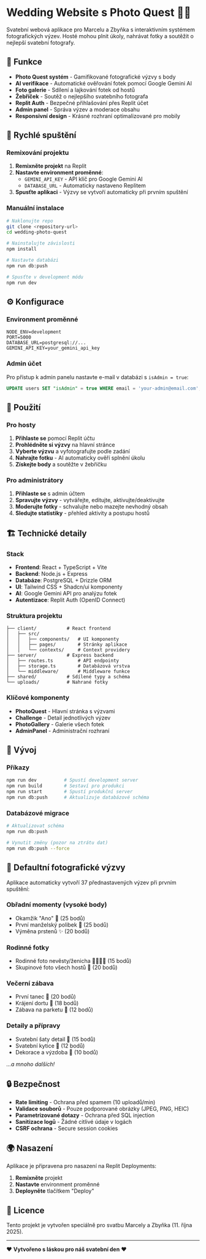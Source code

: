 # Wedding Website s Photo Quest 📸💒

Svatební webová aplikace pro Marcelu a Zbyňka s interaktivním systémem fotografických výzev. Hosté mohou plnit úkoly, nahrávat fotky a soutěžit o nejlepší svatební fotografy.

## 🌟 Funkce

- **Photo Quest systém** - Gamifikované fotografické výzvy s body
- **AI verifikace** - Automatické ověřování fotek pomocí Google Gemini AI
- **Foto galerie** - Sdílení a lajkování fotek od hostů
- **Žebříček** - Soutěž o nejlepšího svatebního fotografa
- **Replit Auth** - Bezpečné přihlašování přes Replit účet
- **Admin panel** - Správa výzev a moderace obsahu
- **Responsivní design** - Krásné rozhraní optimalizované pro mobily

## 🚀 Rychlé spuštění

### Remixování projektu

1. **Remixněte projekt** na Replit
2. **Nastavte environment proměnné**:
   - `GEMINI_API_KEY` - API klíč pro Google Gemini AI
   - `DATABASE_URL` - Automaticky nastaveno Replitem
3. **Spusťte aplikaci** - Výzvy se vytvoří automaticky při prvním spuštění

### Manuální instalace

```bash
# Naklonujte repo
git clone <repository-url>
cd wedding-photo-quest

# Nainstalujte závislosti
npm install

# Nastavte databázi
npm run db:push

# Spusťte v development módu
npm run dev
```

## ⚙️ Konfigurace

### Environment proměnné

```env
NODE_ENV=development
PORT=5000
DATABASE_URL=postgresql://...
GEMINI_API_KEY=your_gemini_api_key
```

### Admin účet

Pro přístup k admin panelu nastavte e-mail v databázi s `isAdmin = true`:

```sql
UPDATE users SET "isAdmin" = true WHERE email = 'your-admin@email.com';
```

## 📱 Použití

### Pro hosty

1. **Přihlaste se** pomocí Replit účtu
2. **Prohlédněte si výzvy** na hlavní stránce
3. **Vyberte výzvu** a vyfotografujte podle zadání
4. **Nahrajte fotku** - AI automaticky ověří splnění úkolu
5. **Získejte body** a soutěžte v žebříčku

### Pro administrátory

1. **Přihlaste se** s admin účtem
2. **Spravujte výzvy** - vytvářejte, editujte, aktivujte/deaktivujte
3. **Moderujte fotky** - schvalujte nebo mazejte nevhodný obsah
4. **Sledujte statistiky** - přehled aktivity a postupu hostů

## 🏗️ Technické detaily

### Stack

- **Frontend**: React + TypeScript + Vite
- **Backend**: Node.js + Express
- **Databáze**: PostgreSQL + Drizzle ORM
- **UI**: Tailwind CSS + Shadcn/ui komponenty
- **AI**: Google Gemini API pro analýzu fotek
- **Autentizace**: Replit Auth (OpenID Connect)

### Struktura projektu

```
├── client/           # React frontend
│   ├── src/
│   │   ├── components/   # UI komponenty
│   │   ├── pages/        # Stránky aplikace  
│   │   └── contexts/     # Context providery
├── server/           # Express backend
│   ├── routes.ts         # API endpointy
│   ├── storage.ts        # Databázová vrstva
│   └── middleware/       # Middleware funkce
├── shared/           # Sdílené typy a schéma
└── uploads/          # Nahrané fotky
```

### Klíčové komponenty

- **PhotoQuest** - Hlavní stránka s výzvami
- **Challenge** - Detail jednotlivých výzev
- **PhotoGallery** - Galerie všech fotek
- **AdminPanel** - Administrační rozhraní

## 🔧 Vývoj

### Příkazy

```bash
npm run dev          # Spustí development server
npm run build        # Sestaví pro produkci
npm run start        # Spustí produkční server
npm run db:push      # Aktualizuje databázové schéma
```

### Databázové migrace

```bash
# Aktualizovat schéma
npm run db:push

# Vynutit změny (pozor na ztrátu dat)
npm run db:push --force
```

## 📸 Defaultní fotografické výzvy

Aplikace automaticky vytvoří 37 přednastavených výzev při prvním spuštění:

### Obřadní momenty (vysoké body)
- Okamžik "Ano" 💍 (25 bodů)
- První manželský polibek 💋 (25 bodů)
- Výměna prstenů ✨ (20 bodů)

### Rodinné fotky
- Rodinné foto nevěsty/ženicha 👨‍👩‍👧‍👦 (15 bodů)
- Skupinové foto všech hostů 📸 (20 bodů)

### Večerní zábava
- První tanec 💃 (20 bodů)
- Krájení dortu 🎂 (18 bodů)
- Zábava na parketu 🕺 (12 bodů)

### Detaily a přípravy
- Svatební šaty detail 👗 (15 bodů)
- Svatební kytice 💐 (12 bodů)
- Dekorace a výzdoba 🎀 (10 bodů)

*...a mnoho dalších!*

## 🔒 Bezpečnost

- **Rate limiting** - Ochrana před spamem (10 uploadů/min)
- **Validace souborů** - Pouze podporované obrázky (JPEG, PNG, HEIC)
- **Parametrizované dotazy** - Ochrana před SQL injection
- **Sanitizace logů** - Žádné citlivé údaje v logách
- **CSRF ochrana** - Secure session cookies

## 🌍 Nasazení

Aplikace je připravena pro nasazení na Replit Deployments:

1. **Remixněte** projekt
2. **Nastavte** environment proměnné
3. **Deployněte** tlačítkem "Deploy"

## 📄 Licence

Tento projekt je vytvořen speciálně pro svatbu Marcely a Zbyňka (11. října 2025).

---

❤️ **Vytvořeno s láskou pro náš svatební den** ❤️